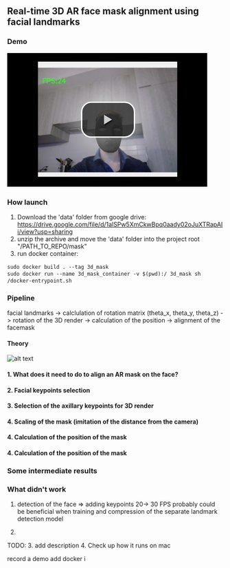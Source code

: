 ## Real-time 3D AR face mask alignment using facial landmarks

### Demo
[![IMAGE ALT TEXT HERE](https://github.com/DmitriiShubin/3d_mask/blob/main/src/Screenshot%20from%202021-10-25%2016-14-52.png)](https://youtu.be/Fda6uE5K8r0)

### How launch

1. Download the 'data' folder from google drive: https://drive.google.com/file/d/1alSPw5XmCkwBpq0aady02oJuXTRapAIi/view?usp=sharing
2. unzip the archive and move the 'data' folder into the project root "/PATH_TO_REPO/mask"
3. run docker container:
```
sudo docker build . --tag 3d_mask
sudo docker run --name 3d_mask_container -v $(pwd):/ 3d_mask sh /docker-entrypoint.sh
```
### Pipeline

facial landmarks -> calclulation of rotation matrix (theta_x, theta_y, theta_z) -> rotation of the 3D render -> 
calculation of the position -> alignment of the facemask


#### Theory
![alt text](http://url/to/img.png)
#### 1. What does it need to do to align an AR mask on the face?

#### 2. Facial keypoints selection

#### 3. Selection of the axillary keypoints for 3D render

#### 4. Scaling of the mask (imitation of the distance from the camera)

#### 4. Calculation of the position of the mask

#### 4. Calculation of the position of the mask

### Some intermediate results


### What didn't work
1. detection of the face => adding keypoints 
20-> 30 FPS
probably could be beneficial when training and compression of the separate landmark detection model

2. 



TODO:
3. add description 
4. Check up how it runs on mac

record a demo
add docker i